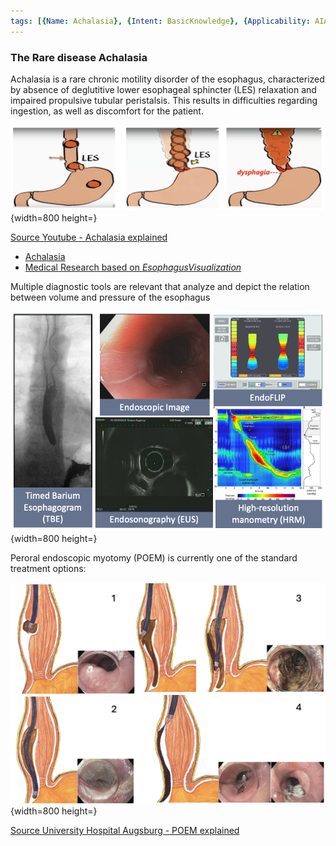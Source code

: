 ```yaml
---
tags: [{Name: Achalasia}, {Intent: BasicKnowledge}, {Applicability: AIAct}, {Usage: SegmentationModel}]
---
```


### The Rare disease Achalasia

Achalasia is a rare chronic motility disorder of the esophagus, characterized by absence of deglutitive lower esophageal sphincter (LES) relaxation and impaired propulsive tubular peristalsis. This results in difficulties regarding ingestion, as well as discomfort for the patient.

![SoftwareAlgorithm](<../../../../../imgs/Achalasia/Achalasia.png>){width=800 height=}

[Source Youtube - Achalasia explained](https://www.youtube.com/watch?v=ElaLtb2GvYg)

- [Achalasia](https://www.ncbi.nlm.nih.gov/books/NBK519515/)
- [Medical Research based on *EsophagusVisualization*](https://www.researchgate.net/publication/381251308_Automatic_three-dimensional_reconstruction_of_the_oesophagus_in_achalasia_patients_undergoing_POEM_an_innovative_approach_for_evaluating_treatment_outcomes)

Multiple diagnostic tools are relevant that analyze and depict the relation between volume and pressure of the esophagus

![SoftwareAlgorithm](<../../../../../imgs/Achalasia/Diagnosis_achalasia.png>){width=800 height=}


Peroral endoscopic myotomy (POEM) is currently one of the standard treatment options:

![Treatment](<../../../../../imgs/Achalasia/Achalasia_POEM.png>){width=800 height=}

[Source University Hospital Augsburg - POEM explained](https://www.uk-augsburg.de/einrichtungen/kliniken/iii-medizinische-klinik/schwerpunkte-und-leistungen/gastroenterologische-funktionsdiagnostik)